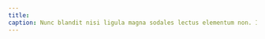 ```yaml
---
title:
caption: Nunc blandit nisi ligula magna sodales lectus elementum non. Integer id venenatis velit.
---
```

